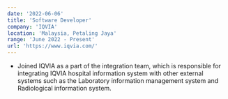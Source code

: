 ```yaml
---
date: '2022-06-06'
title: 'Software Developer'
company: 'IQVIA'
location: 'Malaysia, Petaling Jaya'
range: 'June 2022 - Present'
url: 'https://www.iqvia.com/'
---
```


- Joined IQVIA as a part of the integration team, which is responsible for integrating IQVIA hospital information system with other external systems such as the Laboratory information management system and Radiological information system.

